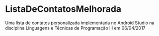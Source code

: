 # ListaDeContatosMelhorada
Uma lista de contatos personalizada implementada no Android Studio na disciplina Linguagens e Técnicas de Programação III em 06/04/2017

